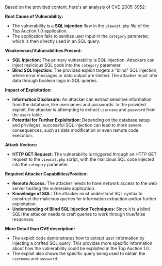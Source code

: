 Based on the provided content, here's an analysis of CVE-2005-3952:

**Root Cause of Vulnerability:**

*   The vulnerability is a **SQL injection** flaw in the `viewcat.php` file of the Top Auction 1.0 application.
*   The application fails to sanitize user input in the `category` parameter, which is then directly used in an SQL query.

**Weaknesses/Vulnerabilities Present:**

*   **SQL Injection:** The primary vulnerability is SQL injection. Attackers can inject malicious SQL code into the `category` parameter.
*  **Blind SQL Injection:** The provided exploit targets a "blind" SQL injection, where error messages or data output are limited. The attacker must infer data through boolean logic in SQL queries.

**Impact of Exploitation:**

*   **Information Disclosure:** An attacker can extract sensitive information from the database, like usernames and passwords. In the provided exploit, the attacker is attempting to extract `username` and `password` from the `users` table.
*   **Potential for Further Exploitation:** Depending on the database setup and privileges, successful SQL injection can lead to more severe consequences, such as data modification or even remote code execution.

**Attack Vectors:**

*   **HTTP GET Request:** The vulnerability is triggered through an HTTP GET request to the `viewcat.php` script, with the malicious SQL code injected into the `category` parameter.

**Required Attacker Capabilities/Position:**

*   **Remote Access:** The attacker needs to have network access to the web server hosting the vulnerable application.
*   **Knowledge of SQL:** The attacker must understand SQL syntax to construct the malicious queries for information extraction and/or further exploitation.
*  **Understanding of Blind SQL Injection Techniques:** Since it is a blind SQLi the attacker needs to craft queries to work through true/false responses.

**More Detail than CVE description:**

* The exploit code demonstrates how to extract user information by injecting a crafted SQL query. This provides more specific information about how the vulnerability could be exploited in the Top Auction 1.0.
* The exploit also shows the specific query being used to obtain the `username` and `password`.